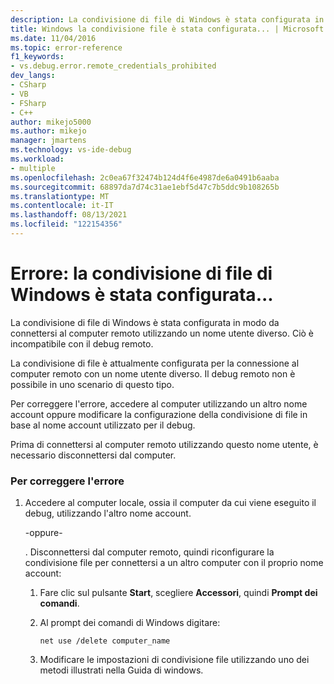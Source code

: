 ```yaml
---
description: La condivisione di file di Windows è stata configurata in modo da connettersi al computer remoto utilizzando un nome utente diverso.
title: Windows la condivisione file è stata configurata... | Microsoft Docs
ms.date: 11/04/2016
ms.topic: error-reference
f1_keywords:
- vs.debug.error.remote_credentials_prohibited
dev_langs:
- CSharp
- VB
- FSharp
- C++
author: mikejo5000
ms.author: mikejo
manager: jmartens
ms.technology: vs-ide-debug
ms.workload:
- multiple
ms.openlocfilehash: 2c0ea67f32474b124d4f6e4987de6a0491b6aaba
ms.sourcegitcommit: 68897da7d74c31ae1ebf5d47c7b5ddc9b108265b
ms.translationtype: MT
ms.contentlocale: it-IT
ms.lasthandoff: 08/13/2021
ms.locfileid: "122154356"
---
```

# <a name="error-windows-file-sharing-has-been-configured"></a>Errore: la condivisione di file di Windows è stata configurata...
La condivisione di file di Windows è stata configurata in modo da connettersi al computer remoto utilizzando un nome utente diverso. Ciò è incompatibile con il debug remoto.

 La condivisione di file è attualmente configurata per la connessione al computer remoto con un nome utente diverso. Il debug remoto non è possibile in uno scenario di questo tipo.

 Per correggere l'errore, accedere al computer utilizzando un altro nome account oppure modificare la configurazione della condivisione di file in base al nome account utilizzato per il debug.

 Prima di connettersi al computer remoto utilizzando questo nome utente, è necessario disconnettersi dal computer.

### <a name="to-correct-this-error"></a>Per correggere l'errore

1. Accedere al computer locale, ossia il computer da cui viene eseguito il debug, utilizzando l'altro nome account.

     -oppure-

     . Disconnettersi dal computer remoto, quindi riconfigurare la condivisione file per connettersi a un altro computer con il proprio nome account:

    1. Fare clic sul pulsante **Start**, scegliere **Accessori**, quindi **Prompt dei comandi**.

    2. Al prompt dei comandi di Windows digitare:

         `net use /delete computer_name`

    3. Modificare le impostazioni di condivisione file utilizzando uno dei metodi illustrati nella Guida di windows.

